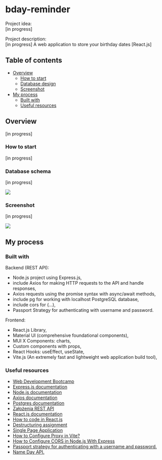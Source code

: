 # bday-reminder

Project idea:\
[in progress]

Project description:\
[in progress] A web application to store your birthday dates [React.js]

## Table of contents

- [Overview](#overview)
  - [How to start](#how-to-start)
  - [Database design](#database-design)
  - [Screenshot](#screenshot)
- [My process](#my-process)
  - [Built with](#built-with)
  - [Useful resources](#useful-resources)

## Overview

[in progress]

### How to start

[in progress]

### Database schema

[in progress]

![](./readme/***)

### Screenshot

[in progress]

![](./readme/***)

## My process

### Built with

Backend (REST API):

- Node.js project using Express.js,
- include Axios for making HTTP requests to the API and handle responses,
- Axios requests using the promise syntax with async/await methods,
- include pg for working with localhost PostgreSQL database,
- include cors for (...),
- Passport Strategy for authenticating with username and password.

Frontend:

- React.js Library,
- Material UI (comprehensive foundational components),
- MUI X Components: charts,
- Custom components with props,
- React Hooks: useEffect, useState,
- Vite.js (An extremely fast and lightweight web application build tool),

### Useful resources

- [Web Development Bootcamp](https://www.udemy.com/course/the-complete-web-development-bootcamp/?couponCode=KEEPLEARNING)
- [Express.js documentation](https://expressjs.com/)
- [Node.js documentation](https://nodejs.org/docs/latest/api/)
- [Axios documentation](https://axios-http.com/docs/intro)
- [Postgres documentation](https://www.postgresql.org/)
- [Założenia REST API](https://devszczepaniak.pl/wprowadzenie-do-rest-api/)
- [React.js documentation](https://legacy.reactjs.org/)
- [How to code in React.js](https://www.digitalocean.com/community/tutorial-series/how-to-code-in-react-js)
- [Destructuring assignment](https://developer.mozilla.org/en-US/docs/Web/JavaScript/Reference/Operators/Destructuring_assignment)
- [Single Page Application](https://kissdigital.com/pl/blog/single-page-application-jak-dziala-spa-i-czym-sie-rozni-od-mpa)
- [How to Configure Proxy in Vite?](https://www.geeksforgeeks.org/how-to-configure-proxy-in-vite/)
- [How to Configure CORS in Node.js With Express](https://dev.to/speaklouder/how-to-configure-cors-in-nodejs-with-express-11h)
- [Passport strategy for authenticating with a username and password.](https://www.passportjs.org/packages/passport-local/)
- [Name Day API.](https://nameday.abalin.net/docs/)
